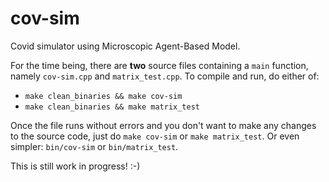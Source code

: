 # cov-sim
Covid simulator using Microscopic Agent-Based Model.

For the time being, there are **two** source files containing a `main` function, namely `cov-sim.cpp` and `matrix_test.cpp`. To compile and run, do either of:

- `make clean_binaries && make cov-sim`
- `make clean_binaries && make matrix_test`

Once the file runs without errors and you don't want to make any changes to the source code, just do `make cov-sim` or `make matrix_test`. Or even simpler: `bin/cov-sim` or `bin/matrix_test`.

This is still work in progress! :-)